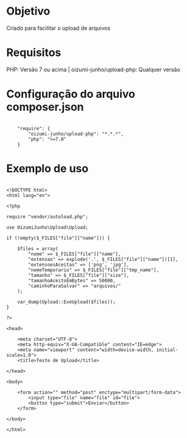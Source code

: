 # Objetivo
Criado para facilitar o upload de arquivos

# Requisitos
PHP: Versão 7 ou acima | oizumi-junho/upload-php: Qualquer versão

# Configuração do arquivo composer.json

```

    "require": {
        "oizumi-junho/upload-php": "*.*.*",
        "php": ">=7.0"
    }

```

# Exemplo de uso

```

<!DOCTYPE html>
<html lang="en">

<?php

require "vendor/autoload.php";

use OizumiJunho\Upload\Upload;

if (!empty($_FILES["file"]["name"])) {

    $files = array(
        "nome" => $_FILES["file"]["name"],
        "extensao" => explode('.', $_FILES["file"]["name"])[1],
        "extensoesAceitas" => ['png', 'jpg'],
        "nomeTemporario" => $_FILES["file"]["tmp_name"],
        "tamanho" => $_FILES["file"]["size"],
        "tamanhoAceitoEmBytes" => 50000,
        "caminhoParaSalvar" => "arquivos/"
    );

    var_dump(Upload::ExeUpload($files));
}

?>

<head>

    <meta charset="UTF-8">
    <meta http-equiv="X-UA-Compatible" content="IE=edge">
    <meta name="viewport" content="width=device-width, initial-scale=1.0">
    <title>Teste de Upload</title>

</head>

<body>

    <form action="" method="post" enctype="multipart/form-data">
        <input type="file" name="file" id="file">
        <button type="submit">Enviar</button>
    </form>

</body>

</html>

```